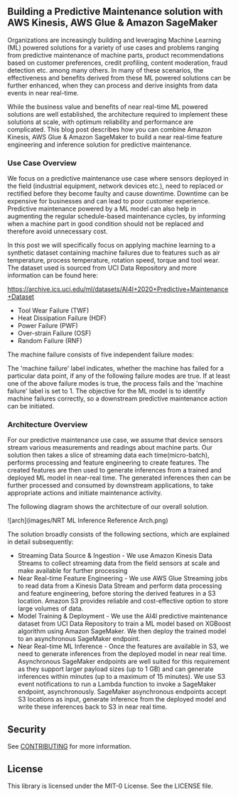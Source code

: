 ## Building a Predictive Maintenance solution with AWS Kinesis, AWS Glue & Amazon SageMaker

Organizations are increasingly building and leveraging Machine Learning (ML) powered solutions for a variety of use cases and problems ranging from predictive maintenance of machine parts, product recommendations based on customer preferences, credit profiling, content moderation, fraud detection etc. among many others. In many of these scenarios, the effectiveness and benefits derived from these ML powered solutions can be further enhanced, when they can process and derive insights from data events in near real-time. 

While the business value and benefits of near real-time ML powered solutions are well established, the architecture required to implement these solutions at scale, with optimum reliability and performance are complicated. This blog post describes how you can combine Amazon Kinesis, AWS Glue & Amazon SageMaker to build a near real-time feature engineering and inference solution for predictive maintenance.

### Use Case Overview

We focus on a predictive maintenance use case where sensors deployed in the field (industrial equipment, network devices etc.), need to replaced or rectified before they become faulty and cause downtime. Downtime can be expensive for businesses and can lead to poor customer experience. Predictive maintenance powered by a ML model can also help in augmenting the regular schedule-based maintenance cycles, by informing when a machine part in good condition should not be replaced and therefore avoid unnecessary cost.

In this post we will specifically focus on applying machine learning to a synthetic dataset containing machine failures due to features such as air temperature, process temperature, rotation speed, torque and tool wear. The dataset used is sourced from UCI Data Repository and more information can be found here: 

https://archive.ics.uci.edu/ml/datasets/AI4I+2020+Predictive+Maintenance+Dataset


-	Tool Wear Failure (TWF)
-	Heat Dissipation Failure (HDF)
-	Power Failure (PWF)
-	Over-strain Failure (OSF)
-	Random Failure (RNF) 

The machine failure consists of five independent failure modes:

The 'machine failure' label indicates, whether the machine has failed for a particular data point, if any of the following failure modes are true. If at least one of the above failure modes is true, the process fails and the 'machine failure' label is set to 1. The objective for the ML model is to identify machine failures correctly, so a downstream predictive maintenance action can be initiated.

### Architecture Overview

For our predictive maintenance use case, we assume that device sensors stream various measurements and readings about machine parts. Our solution then takes a slice of streaming data each time(micro-batch), performs processing and feature engineering to create features. The created features are then used to generate inferences from a trained and deployed ML model in near-real time. The generated inferences then can be further processed and consumed by downstream applications, to take appropriate actions and initiate maintenance activity.

The following diagram shows the architecture of our overall solution.

![arch](images/NRT ML Inference Reference Arch.png) 

The solution broadly consists of the following sections, which are explained in detail subsequently:

-	Streaming Data Source & Ingestion - We use Amazon Kinesis Data Streams to collect streaming data from the field sensors at scale and make available for further processing
-	Near Real-time Feature Engineering - We use AWS Glue Streaming jobs to read data from a Kinesis Data Stream and perform data processing and feature engineering, before storing the derived features in a S3 location. Amazon S3 provides reliable and cost-effective option to store large volumes of data. 
-	Model Training & Deployment - We use the AI4I predictive maintenance dataset from UCI Data Repository to train a ML model based on XGBoost algorithm using Amazon SageMaker. We then deploy the trained model to an asynchronous SageMaker endpoint.
-	Near Real-time ML Inference - Once the features are available in S3, we need to generate inferences from the deployed model in near real time. Asynchronous SageMaker endpoints are well suited for this requirement as they support larger payload sizes (up to 1 GB) and can generate inferences within minutes (up to a maximum of 15 minutes). We use S3 event notifications to run a Lambda function to invoke a SageMaker endpoint, asynchronously. SageMaker asynchronous endpoints accept S3 locations as input, generate inference from the deployed model and write these inferences back to S3 in near real time.


## Security

See [CONTRIBUTING](CONTRIBUTING.md#security-issue-notifications) for more information.

## License

This library is licensed under the MIT-0 License. See the LICENSE file.

